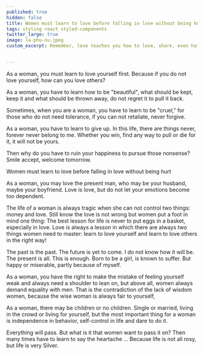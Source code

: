 ```yaml
---
published: true
hidden: false
title: Women must learn to love before falling in love without being hurt
tags: styling react styled-components
twitter_large: true
image: la-phu-nu.jpeg
custom_excerpt: Remember, love teaches you how to love, share, even hate, but absolutely does not teach you to let go.


---
```


As a woman, you must learn to love yourself first. Because if you do not love yourself, how can you love others?

As a woman, you have to learn how to be "beautiful", what should be kept, keep it and what should be thrown away, do not regret it to pull it back.

Sometimes, when you are a woman, you have to learn to be "cruel," for those who do not need tolerance, if you can not retaliate, never forgive.

As a woman, you have to learn to give up. In this life, there are things never, forever never belong to me. Whether you win, find any way to pull or die for it, it will not be yours.

Then why do you have to ruin your happiness to pursue those nonsense? Smile accept, welcome tomorrow.

Women must learn to love before falling in love without being hurt

As a woman, you may love the present man, who may be your husband, maybe your boyfriend. Love is love, but do not let your emotions become too dependent.

The life of a woman is always tragic when she can not control two things: money and love. Still know the love is not wrong but women put a foot in mind one thing: The best lesson for life is never to put eggs in a basket, especially in love. Love is always a lesson in which there are always two things women need to master: learn to love yourself and learn to love others in the right way!

The past is the past. The future is yet to come. I do not know how it will be. The present is all. This is enough. Born to be a girl, is known to suffer. But happy or miserable, partly because of myself.

As a woman, you have the right to make the mistake of feeling yourself weak and always need a shoulder to lean on, but above all, women always demand equality with men. That is the contradiction of the lack of wisdom women, because the wise woman is always fair to yourself,

As a woman, there may be children or no children. Single or married, living in the crowd or living for yourself, but the most important thing for a woman is independence in behavior, self-control in life and dare to do it.

Everything will pass. But what is it that women want to pass it on? Then many times have to learn to say the heartache ... Because life is not all rosy, but life is very Silver.